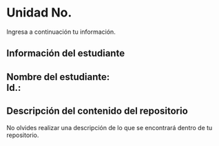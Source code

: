 # Unidad No. 
Ingresa a continuación tu información.
## Información del estudiante  
Nombre del estudiante:  
Id.:
---
## Descripción del contenido del repositorio  
No olvides realizar una descripción de lo que se encontrará dentro de tu repositorio.


